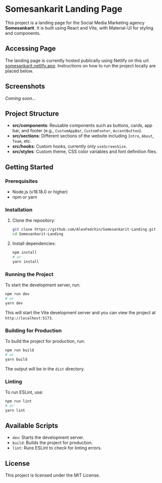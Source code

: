 # Somesankarit Landing Page

This project is a landing page for the Social Media Marketing agency **Somesankarit**. It is built using React and Vite, with Material-UI for styling and components.

## Accessing Page

The landing page is currently hosted publically using Netlify on this url: [somesankarit.netlify.app](https://somesankarit.netlify.app/). Instructions on how to run the project locally are placed below.

## Screenshots

_Coming soon..._

## Project Structure

- **src/components**: Reusable components such as buttons, cards, app bar, and footer (e.g., `CustomAppBar`, `CustomFooter`, `AccentButton`).
- **src/sections**: Different sections of the website including `Intro`, `About`, `Team`, etc.
- **src/hooks**: Custom hooks, currently only `useScreenSize`.
- **src/styles**: Custom theme, CSS color variables and font definition files.

## Getting Started

### Prerequisites

- Node.js (v18.18.0 or higher)
- npm or yarn

### Installation

1. Clone the repository:

   ```bash
   git clone https://github.com/AlexFedchin/Somesankarit-Landing.git
   cd Somesankarit-Landing
   ```

2. Install dependencies:
   ```bash
   npm install
   # or
   yarn install
   ```

### Running the Project

To start the development server, run:

```bash
npm run dev
# or
yarn dev
```

This will start the Vite development server and you can view the project at `http://localhost:5173`.

### Building for Production

To build the project for production, run:

```bash
npm run build
# or
yarn build
```

The output will be in the `dist` directory.

### Linting

To run ESLint, use:

```bash
npm run lint
# or
yarn lint
```

## Available Scripts

- `dev`: Starts the development server.
- `build`: Builds the project for production.
- `lint`: Runs ESLint to check for linting errors.

## License

This project is licensed under the MIT License.
